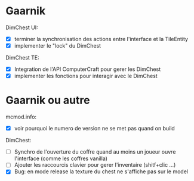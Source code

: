 Gaarnik
=======

DimChest UI:
- [X] terminer la synchronisation des actions entre l'interface et la TileEntity
- [X] implementer le "lock" du DimChest

DimChest TE:
- [X] Integration de l'API ComputerCraft pour gerer les DimChest
- [X] implementer les fonctions pour interagir avec le DimChest

Gaarnik ou autre
================

mcmod.info:
- [X] voir pourquoi le numero de version ne se met pas quand on build

DimChest:
- [ ] Synchro de l'ouverture du coffre quand au moins un joueur ouvre l'interface (comme les coffres vanilla)
- [ ] Ajouter les raccourcis clavier pour gerer l'inventaire (shitf+clic ...)
- [X] Bug: en mode release la texture du chest ne s'affiche pas sur le model
